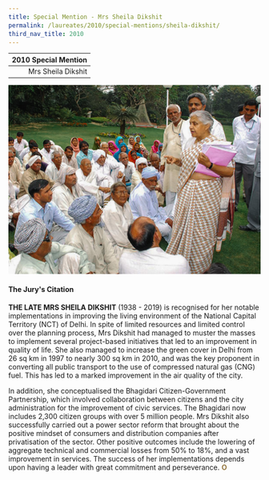 ```yaml
---
title: Special Mention - Mrs Sheila Dikshit
permalink: /laureates/2010/special-mentions/sheila-dikshit/
third_nav_title: 2010
---
```


| 2010 Special Mention | 
|---:|
| Mrs Sheila Dikshit |

![Sheila Dikshit](/images/special-mentions/sheila-dikshit.jpg)

#### **The Jury's Citation**

**THE LATE MRS SHEILA DIKSHIT** (1938 - 2019) is recognised for her notable implementations in improving the living environment of the National Capital Territory (NCT) of Delhi. In spite of limited resources and limited control over the planning process, Mrs Dikshit had managed to muster the masses to implement several project-based initiatives that led to an improvement in quality of life. She also managed to increase the green cover in Delhi from 26 sq km in 1997 to nearly 300 sq km in 2010, and was the key proponent in converting all public transport to the use of compressed natural gas (CNG) fuel. This has led to a marked improvement in the air quality of the city.

In addition, she conceptualised the Bhagidari Citizen-Government Partnership, which involved collaboration between citizens and the city administration for the improvement of civic services. The Bhagidari now includes 2,300 citizen groups with over 5 million people. Mrs Dikshit also successfully carried out a power sector reform that brought about the positive mindset of consumers and distribution companies after privatisation of the sector. Other positive outcomes include the lowering of aggregate technical and commercial losses from 50% to 18%, and a vast improvement in services. The success of her implementations depends upon having a leader with great commitment and perseverance. **<font color="#967942">O</font>**
